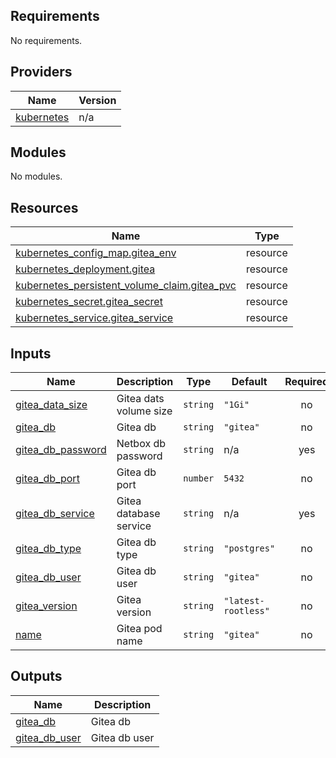 <!-- BEGIN_TF_DOCS -->
## Requirements

No requirements.

## Providers

| Name | Version |
|------|---------|
| <a name="provider_kubernetes"></a> [kubernetes](#provider\_kubernetes) | n/a |

## Modules

No modules.

## Resources

| Name | Type |
|------|------|
| [kubernetes_config_map.gitea_env](https://registry.terraform.io/providers/hashicorp/kubernetes/latest/docs/resources/config_map) | resource |
| [kubernetes_deployment.gitea](https://registry.terraform.io/providers/hashicorp/kubernetes/latest/docs/resources/deployment) | resource |
| [kubernetes_persistent_volume_claim.gitea_pvc](https://registry.terraform.io/providers/hashicorp/kubernetes/latest/docs/resources/persistent_volume_claim) | resource |
| [kubernetes_secret.gitea_secret](https://registry.terraform.io/providers/hashicorp/kubernetes/latest/docs/resources/secret) | resource |
| [kubernetes_service.gitea_service](https://registry.terraform.io/providers/hashicorp/kubernetes/latest/docs/resources/service) | resource |

## Inputs

| Name | Description | Type | Default | Required |
|------|-------------|------|---------|:--------:|
| <a name="input_gitea_data_size"></a> [gitea\_data\_size](#input\_gitea\_data\_size) | Gitea dats volume size | `string` | `"1Gi"` | no |
| <a name="input_gitea_db"></a> [gitea\_db](#input\_gitea\_db) | Gitea db | `string` | `"gitea"` | no |
| <a name="input_gitea_db_password"></a> [gitea\_db\_password](#input\_gitea\_db\_password) | Netbox db password | `string` | n/a | yes |
| <a name="input_gitea_db_port"></a> [gitea\_db\_port](#input\_gitea\_db\_port) | Gitea db port | `number` | `5432` | no |
| <a name="input_gitea_db_service"></a> [gitea\_db\_service](#input\_gitea\_db\_service) | Gitea database service | `string` | n/a | yes |
| <a name="input_gitea_db_type"></a> [gitea\_db\_type](#input\_gitea\_db\_type) | Gitea db type | `string` | `"postgres"` | no |
| <a name="input_gitea_db_user"></a> [gitea\_db\_user](#input\_gitea\_db\_user) | Gitea db user | `string` | `"gitea"` | no |
| <a name="input_gitea_version"></a> [gitea\_version](#input\_gitea\_version) | Gitea version | `string` | `"latest-rootless"` | no |
| <a name="input_name"></a> [name](#input\_name) | Gitea pod name | `string` | `"gitea"` | no |

## Outputs

| Name | Description |
|------|-------------|
| <a name="output_gitea_db"></a> [gitea\_db](#output\_gitea\_db) | Gitea db |
| <a name="output_gitea_db_user"></a> [gitea\_db\_user](#output\_gitea\_db\_user) | Gitea db user |
<!-- END_TF_DOCS -->